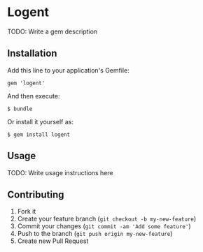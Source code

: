 # Logent

TODO: Write a gem description

## Installation

Add this line to your application's Gemfile:

    gem 'logent'

And then execute:

    $ bundle

Or install it yourself as:

    $ gem install logent

## Usage

TODO: Write usage instructions here

## Contributing

1. Fork it
2. Create your feature branch (`git checkout -b my-new-feature`)
3. Commit your changes (`git commit -am 'Add some feature'`)
4. Push to the branch (`git push origin my-new-feature`)
5. Create new Pull Request
